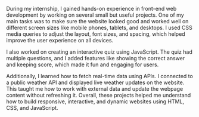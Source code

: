 
During my internship, I gained hands-on experience in front-end web development by working on several small but useful projects. One of my main tasks was to make sure the website looked good and worked well on different screen sizes like mobile phones, tablets, and desktops. I used CSS media queries to adjust the layout, font sizes, and spacing, which helped improve the user experience on all devices. 

I also worked on creating an interactive quiz using JavaScript. The quiz had multiple questions, and I added features like showing the correct answer and keeping score, which made it fun and engaging for users.

 Additionally, I learned how to fetch real-time data using APIs. I connected to a public weather API and displayed live weather updates on the website. This taught me how to work with external data and update the webpage content without refreshing it. Overall, these projects helped me understand how to build responsive, interactive, and dynamic websites using HTML, CSS, and JavaScript.
